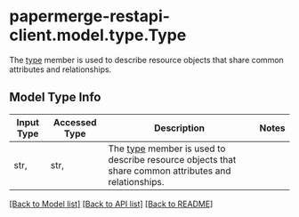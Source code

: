 # papermerge-restapi-client.model.type.Type

The [type](https://jsonapi.org/format/#document-resource-object-identification) member is used to describe resource objects that share common attributes and relationships.

## Model Type Info
Input Type | Accessed Type | Description | Notes
------------ | ------------- | ------------- | -------------
str,  | str,  | The [type](https://jsonapi.org/format/#document-resource-object-identification) member is used to describe resource objects that share common attributes and relationships. | 

[[Back to Model list]](../../README.md#documentation-for-models) [[Back to API list]](../../README.md#documentation-for-api-endpoints) [[Back to README]](../../README.md)

